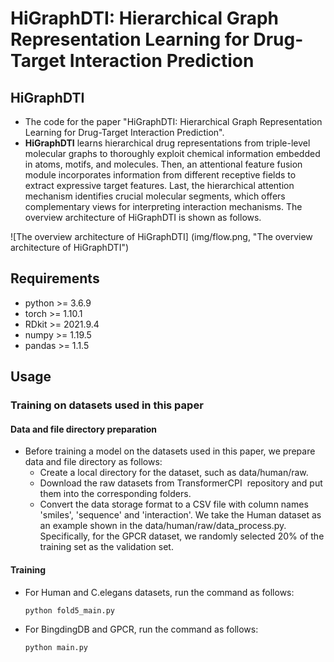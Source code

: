 # **HiGraphDTI: Hierarchical Graph Representation Learning for Drug-Target Interaction Prediction**

## HiGraphDTI

+ The code for the paper "HiGraphDTI: Hierarchical Graph Representation Learning for Drug-Target Interaction Prediction".
+  **HiGraphDTI** learns hierarchical drug representations from triple-level molecular graphs to thoroughly exploit chemical information embedded in atoms, motifs, and molecules. Then, an attentional feature fusion module incorporates information from different receptive fields to extract expressive target features. Last, the hierarchical attention mechanism identifies crucial molecular segments, which offers complementary views for interpreting interaction mechanisms. The overview architecture of HiGraphDTI is shown as follows.

![The overview architecture of HiGraphDTI] (img/flow.png,  "The overview architecture of HiGraphDTI")

## Requirements

+ python >= 3.6.9
+ torch >= 1.10.1
+ RDkit >= 2021.9.4
+ numpy >= 1.19.5
+ pandas >= 1.1.5



## Usage

### Training on datasets used in this paper

#### Data and file directory preparation

+ Before training a model on the datasets used in this paper, we prepare data and file directory as follows: 
  + Create a local directory for the dataset, such as data/human/raw.
  + Download the raw datasets from <a herf='https://doi.org/10.1093/bioinformatics/btaa524](https://github.com/lifanchen-simm/transformerCPI/tree/master'> TransformerCPI  repository</a> and put them into the corresponding folders.
  + Convert the data storage format to a CSV file with column names 'smiles', 'sequence' and 'interaction'.  We take the Human dataset as an example shown in the data/human/raw/data_process.py. Specifically, for the GPCR dataset, we randomly selected 20% of the training set as the validation set.

#### Training 

+ For Human and C.elegans datasets, run the command as follows:

  ```
  python fold5_main.py
  ```

+ For BingdingDB and GPCR, run the command as follows:

  ```
  python main.py
  ```

  

